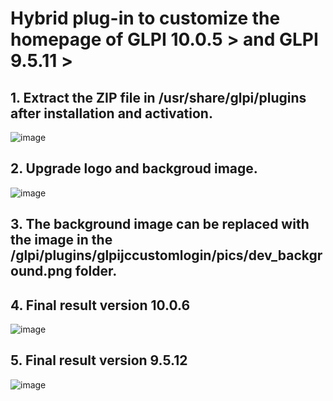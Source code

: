 # Hybrid plug-in to customize the homepage of GLPI 10.0.5 > and GLPI 9.5.11 >


## 1. Extract the ZIP file in /usr/share/glpi/plugins after installation and activation.
![image](https://user-images.githubusercontent.com/70910492/218893935-1582a509-0561-4d0c-b753-11eb2f8e329e.png)

## 2. Upgrade logo and backgroud image.
![image](https://user-images.githubusercontent.com/70910492/218894164-7d7b0fff-1643-4a3f-a7b6-a75084e5e0a7.png)

## 3. The background image can be replaced with the image in the /glpi/plugins/glpijccustomlogin/pics/dev_background.png folder.

## 4. Final result version 10.0.6

![image](https://user-images.githubusercontent.com/70910492/218898773-59e6ac27-a68f-46b2-9835-38d26145baca.png)

## 5. Final result version 9.5.12

![image](https://user-images.githubusercontent.com/70910492/218898922-2678d4d4-3bbc-4d60-9608-ea0f851e223d.png)


